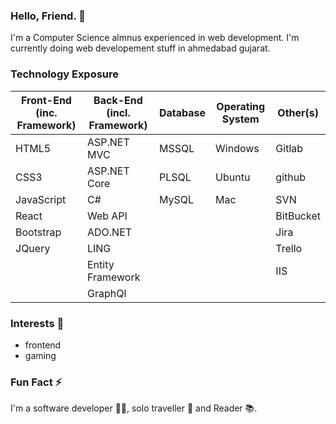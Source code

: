 
### Hello, Friend. 👋 
I'm a Computer Science almnus experienced in web development. I'm currently doing web developement stuff in ahmedabad gujarat.

### Technology Exposure
| Front-End (inc. Framework) | Back-End (incl. Framework) | Database | Operating System | Other(s) |
| --- | --- | --- | --- | --- |
| HTML5 | ASP.NET MVC | MSSQL | Windows | Gitlab |
| CSS3 | ASP.NET Core | PLSQL | Ubuntu  | github |
| JavaScript | C#  | MySQL | Mac | SVN |
| React | Web API |  |  | BitBucket |
| Bootstrap | ADO.NET  |  | | Jira |
| JQuery | LING |  | | Trello |
| | Entity Framework |  |  | IIS |
| | GraphQl |  |  |  |

### Interests 🤔
- frontend 
- gaming

### Fun Fact ⚡ 
I'm a software developer 👩‍💻, solo traveller 🚶 and Reader 📚.
